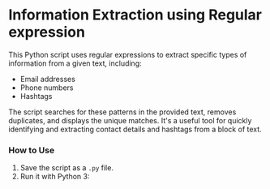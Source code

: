# Information Extraction using Regular expression

This Python script uses regular expressions to extract specific types of information from a given text, including:
- Email addresses
- Phone numbers
- Hashtags

The script searches for these patterns in the provided text, removes duplicates, and displays the unique matches. It's a useful tool for quickly identifying and extracting contact details and hashtags from a block of text.

### How to Use
1. Save the script as a `.py` file.
2. Run it with Python 3:
